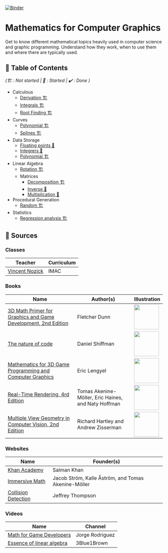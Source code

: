 [![Binder](https://mybinder.org/badge_logo.svg)](https://mybinder.org/v2/gh/learn-computer-graphics/mathematics/master)

# Mathematics for Computer Graphics

Get to know different mathematical topics heavily used in computer science and graphic programming. Understand how they work, when to use them and where there are typically used.

## 🚩 Table of Contents

*(🏗️ : Not started | 📝 : Started | ✔️ : Done )*

* Calculous
  * [Derivation 🏗️](https://nbviewer.jupyter.org/github/learn-computer-graphics/mathematics/blob/master/calculous/derivation.ipynb)
  * [Integrals 🏗️](https://nbviewer.jupyter.org/github/learn-computer-graphics/mathematics/blob/master/calculous/integrals.ipynb)
  * [Root Finding 🏗️](https://nbviewer.jupyter.org/github/learn-computer-graphics/mathematics/blob/master/calculous/root-finding.ipynb)
* Curves
  * [Polynomial 🏗️](https://nbviewer.jupyter.org/github/learn-computer-graphics/mathematics/blob/master/curves/polynomial.ipynb)
  * [Splines 🏗️](https://nbviewer.jupyter.org/github/learn-computer-graphics/mathematics/blob/master/curves/splines.ipynb)
* Data Storage
  * [Floating points 📝](https://nbviewer.jupyter.org/github/learn-computer-graphics/mathematics/blob/master/data-storage/floating-points.ipynb)
  * [Integrers 📝](https://nbviewer.jupyter.org/github/learn-computer-graphics/mathematics/blob/master/data-storage/integrers.ipynb)
  * [Polynomial 🏗️](https://nbviewer.jupyter.org/github/learn-computer-graphics/mathematics/blob/master/data-storage/polynomial-evaluation.ipynb)
* Linear Algebra
  * [Rotation 🏗️](https://nbviewer.jupyter.org/github/learn-computer-graphics/mathematics/blob/master/linear-algebra/rotation.ipynb)
  * Matrices
    * [Decomposition 🏗️](https://nbviewer.jupyter.org/github/learn-computer-graphics/mathematics/blob/master/linear-algebra/matrices/decomposition.ipynb)
    * [Inverse 📝](https://nbviewer.jupyter.org/github/learn-computer-graphics/mathematics/blob/master/linear-algebra/matrices/inverse.ipynb)
    * [Multiplication 📝](https://nbviewer.jupyter.org/github/learn-computer-graphics/mathematics/blob/master/linear-algebra/matrices/multiplication.ipynb)
* Procedural Generation
  * [Random 🏗️](https://nbviewer.jupyter.org/github/learn-computer-graphics/mathematics/blob/master/procedural-generation/random.ipynb)
* Statistics
  * [Regression analysis 🏗️](https://nbviewer.jupyter.org/github/learn-computer-graphics/mathematics/blob/master/statistics/regression-analysis.ipynb)

## 📖 Sources

### Classes

| Teacher | Curriculum
| --- | --- |
| [Vincent Nozick](http://www-igm.univ-mlv.fr/~vnozick/) | IMAC |

### Books

| Name | Author(s) | Illustration |
| --- | --- | --- |
| [3D Math Primer for Graphics and Game Development, 2nd Edition](https://www.crcpress.com/3D-Math-Primer-for-Graphics-and-Game-Development/Dunn/p/book/9781568817231) | Fletcher Dunn | <img width="80" src="https://images.tandf.co.uk/common/jackets/amazon/978156881/9781568817231.jpg"> |
| [The nature of code](https://natureofcode.com/) | Daniel Shiffman | <img width="80" src="https://images-na.ssl-images-amazon.com/images/I/41Xb8qbnVCL._SX258_BO1,204,203,200_.jpg"> |
| [Mathematics for 3D Game Programming and Computer Graphics](https://www.mathfor3dgameprogramming.com/) | Eric Lengyel | <img width="80" src="https://images-na.ssl-images-amazon.com/images/I/61klmJ8tv9L._SX394_BO1,204,203,200_.jpg"> |
| [Real-Time Rendering, 4rd Edition](https://www.realtimerendering.com/) | Tomas Akenine-Möller, Eric Haines, and Naty Hoffman | <img width="80" src="https://www.realtimerendering.com/rtr4_thumb.jpg"> |
| [Multiple View Geometry in Computer Vision, 2nd Edition](https://www.robots.ox.ac.uk/~vgg/hzbook/) | Richard Hartley and Andrew Zisserman | <img width="80" src="https://www.robots.ox.ac.uk/~vgg/hzbook/hzcover2.jpg"> |

### Websites

| Name | Founder(s)
| --- | --- |
| [Khan Academy](https://www.khanacademy.org/profile/guillaumehaerninck/courses) | Salman Khan |
| [Immersive Math](http://immersivemath.com/ila/index.html) | Jacob Ström, Kalle Åström, and Tomas Akenine-Möller |
| [Collision Detection](http://www.jeffreythompson.org/collision-detection/table_of_contents.php) | Jeffrey Thompson |

### Videos

| Name | Channel |
| --- | --- |
| [Math for Game Developers](https://www.youtube.com/watch?v=sKCF8A3XGxQ&list=PLW3Zl3wyJwWOpdhYedlD-yCB7WQoHf-My&index=2&t=9s) | Jorge Rodriguez |
| [Essence of linear algebra](https://www.youtube.com/watch?v=kjBOesZCoqc&list=PL_w8oSr1JpVCZ5pKXHKz6PkjGCbPbSBYv) | 3Blue1Brown |
